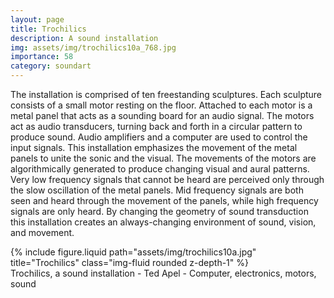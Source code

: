```yaml
---
layout: page
title: Trochilics
description: A sound installation 
img: assets/img/trochilics10a_768.jpg
importance: 58
category: soundart
---
```


The installation is comprised of ten freestanding sculptures. Each sculpture consists of a small motor resting on the floor. Attached to each motor is a metal panel that acts as a sounding board for an audio signal. The motors act as audio transducers, turning back and forth in a circular pattern to produce sound. Audio amplifiers and a computer are used to control the input signals. This installation emphasizes the movement of the metal panels to unite the sonic and the visual. The movements of the motors are algorithmically generated to produce changing visual and aural patterns. Very low frequency signals that cannot be heard are perceived only through the slow oscillation of the metal panels. Mid frequency signals are both seen and heard through the movement of the panels, while high frequency signals are only heard. By changing the geometry of sound transduction this installation creates an always-changing environment of sound, vision, and movement.



<div class="row">
    <div class="col-sm mt-3 mt-md-0">
        {% include figure.liquid path="assets/img/trochilics10a.jpg" title="Trochilics" class="img-fluid rounded z-depth-1" %}
    </div>
</div>
<div class="caption">
    Trochilics, a sound installation - Ted Apel - Computer, electronics, motors, sound

</div>



